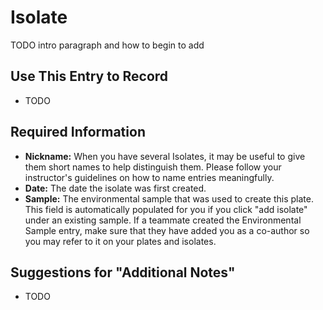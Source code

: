 # Isolate

TODO intro paragraph and how to begin to add

## Use This Entry to Record

- TODO

## Required Information

- **Nickname:** When you have several Isolates, it may be useful to give them short names to help distinguish them. Please follow your instructor's guidelines on how to name entries meaningfully. 
- **Date:** The date the isolate was first created.
- **Sample:** The environmental sample that was used to create this plate. This field is automatically populated for you if you click "add isolate" under an existing sample. If a teammate created the Environmental Sample entry, make sure that they have added you as a co-author so you may refer to it on your plates and isolates. 

## Suggestions for "Additional Notes"

- TODO
